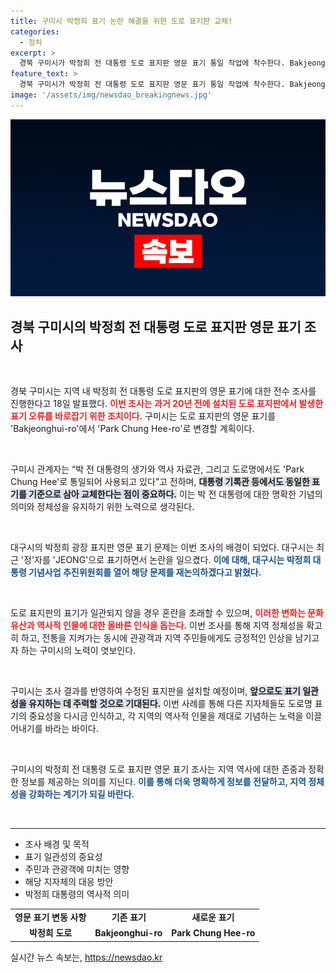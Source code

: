 ```yaml
---
title: 구미시 박정희 표기 논란 해결을 위한 도로 표지판 교체!
categories:
  - 정치
excerpt: >
  경북 구미시가 박정희 전 대통령 도로 표지판 영문 표기 통일 작업에 착수한다. Bakjeonghui-ro에서 Park Chung Hee-ro로 변경하며, 대구시 논란과 관련해 일관성을 강조한다. 이번 조치에 관심 집중!
feature_text: >
  경북 구미시가 박정희 전 대통령 도로 표지판 영문 표기 통일 작업에 착수한다. Bakjeonghui-ro에서 Park Chung Hee-ro로 변경하며, 대구시 논란과 관련해 일관성을 강조한다. 이번 조치에 관심 집중!
image: '/assets/img/newsdao_breakingnews.jpg'
---
```


<p><img src="/assets/img/newsdao_breakingnews.jpg" alt="koreaapp 속보" /></p>

<h2 data-ke-size="size26">경북 구미시의 박정희 전 대통령 도로 표지판 영문 표기 조사</h2>

<p data-ke-size="size16">&nbsp;</p>

<p>경북 구미시는 지역 내 박정희 전 대통령 도로 표지판의 영문 표기에 대한 전수 조사를 진행한다고 18일 발표했다. <b><span style="color: #ee2323;">이번 조사는 과거 20년 전에 설치된 도로 표지판에서 발생한 표기 오류를 바로잡기 위한 조치이다.</span></b> 구미시는 도로 표지판의 영문 표기를 'Bakjeonghui-ro'에서 'Park Chung Hee-ro'로 변경할 계획이다. </p>

<p data-ke-size="size16">&nbsp;</p>

<p>구미시 관계자는 “박 전 대통령의 생가와 역사 자료관, 그리고 도로명에서도 'Park Chung Hee'로 통일되어 사용되고 있다”고 전하며, <b><span style="background-color: #21538527;">대통령 기록관 등에서도 동일한 표기를 기준으로 삼아 교체한다는 점이 중요하다.</span></b> 이는 박 전 대통령에 대한 명확한 기념의 의미와 정체성을 유지하기 위한 노력으로 생각된다. </p>

<p data-ke-size="size16">&nbsp;</p>

<p>대구시의 박정희 광장 표지판 영문 표기 문제는 이번 조사의 배경이 되었다. 대구시는 최근 '정'자를 'JEONG'으로 표기하면서 논란을 일으켰다. <b><span style="color: #1a5490;">이에 대해, 대구시는 박정희 대통령 기념사업 추진위원회를 열어 해당 문제를 재논의하겠다고 밝혔다.</span></b> </p>

<p data-ke-size="size16">&nbsp;</p>

<p>도로 표지판의 표기가 일관되지 않을 경우 혼란을 초래할 수 있으며, <b><span style="color: #ee2323;">이러한 변화는 문화유산과 역사적 인물에 대한 올바른 인식을 돕는다.</span></b> 이번 조사를 통해 지역 정체성을 확고히 하고, 전통을 지켜가는 동시에 관광객과 지역 주민들에게도 긍정적인 인상을 남기고자 하는 구미시의 노력이 엿보인다.</p>

<p data-ke-size="size16">&nbsp;</p>

<p>구미시는 조사 결과를 반영하여 수정된 표지판을 설치할 예정이며, <b><span style="background-color: #21538527;">앞으로도 표기 일관성을 유지하는 데 주력할 것으로 기대된다.</span></b> 이번 사례를 통해 다른 지자체들도 도로명 표기의 중요성을 다시금 인식하고, 각 지역의 역사적 인물을 제대로 기념하는 노력을 이끌어내기를 바라는 바이다. </p>

<p data-ke-size="size16">&nbsp;</p> 

<p>구미시의 박정희 전 대통령 도로 표지판 영문 표기 조사는 지역 역사에 대한 존중과 정확한 정보를 제공하는 의미를 지닌다. <b><span style="color: #1a5490;">이를 통해 더욱 명확하게 정보를 전달하고, 지역 정체성을 강화하는 계기가 되길 바란다.</span></b> </p>

<p data-ke-size="size16">&nbsp;</p>

<hr>

<ul>
<li>조사 배경 및 목적</li>
<li>표기 일관성의 중요성</li>
<li>주민과 관광객에 미치는 영향</li>
<li>해당 지자체의 대응 방안</li>
<li>박정희 대통령의 역사적 의미</li>
</ul>

<table style="width: 100%;">
<tr>
<td style="text-align: center; height: 17px;"><b>영문 표기 변동 사항</b></td>
<td style="text-align: center; height: 17px;"><b>기존 표기</b></td>
<td style="text-align: center; height: 17px;"><b>새로운 표기</b></td>
</tr>
<tr>
<td style="text-align: center; height: 17px;"><b>박정희 도로</b></td>
<td style="text-align: center; height: 17px;"><b>Bakjeonghui-ro</b></td>
<td style="text-align: center; height: 17px;"><b>Park Chung Hee-ro</b></td>
</tr>
</table>
실시간 뉴스 속보는, <a href="https://newsdao.kr" rel="dofollow">https://newsdao.kr</a>


